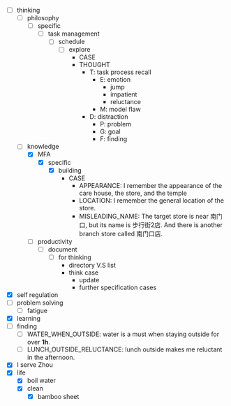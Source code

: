 - [ ] thinking
    - [ ] philosophy
        - [ ] specific
            - [ ] task management
                - [ ] schedule
                    - [ ] explore
                        - CASE
                        - THOUGHT
                            - T: task process recall
                                - E: emotion
                                    - jump
                                    - impatient
                                    - reluctance
                                - M: model flaw
                            - D: distraction
                                - P: problem
                                - G: goal
                                - F: finding
    - [ ] knowledge
        - [x] MFA
            - [x] specific
                - [x] building
                    - CASE
                        - APPEARANCE: I remember the appearance of the care house, the store, and the temple
                        - LOCATION: I remember the general location of the store.
                        - MISLEADING_NAME: The target store is near 南门口, but its name is 步行街2店. And there is another branch store called 南门口店.
        - [ ] productivity
            - [ ] document
                - [ ] for thinking
                    - directory V.S list
                    - think case
                        - update
                        - further specification cases
- [x] self regulation
- [ ] problem solving
    - [ ] fatigue
- [x] learning
- [ ] finding
    - [ ] WATER_WHEN_OUTSIDE: water is a must when staying outside for over **1h**.
    - [ ] LUNCH_OUTSIDE_RELUCTANCE: lunch outside makes me reluctant in the afternoon.
- [x] I serve Zhou
- [x] life
    - [x] boil water
    - [x] clean
        - [x] bamboo sheet